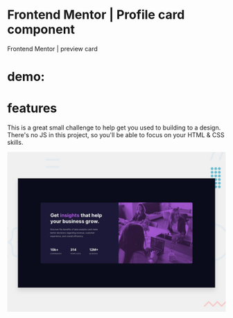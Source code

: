 # Frontend Mentor | Profile card component

Frontend Mentor | preview card

# demo:



# features

This is a great small challenge to help get you used to building to a design. There's no JS in this project, so you'll be able to focus on your HTML & CSS skills.



![get started](./design/desktop-preview.jpg)